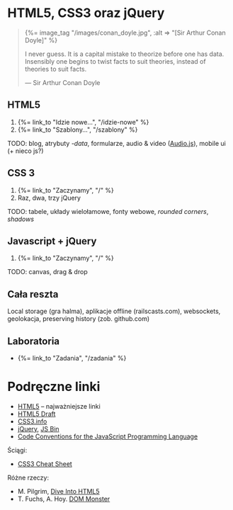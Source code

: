 # HTML5, CSS3 oraz jQuery

<blockquote>
 {%= image_tag "/images/conan_doyle.jpg", :alt => "[Sir Arthur Conan Doyle]" %}
 <p>
   I never guess. It is a capital mistake to theorize before one has
   data. Insensibly one begins to twist facts to suit theories, instead
   of theories to suit facts.
 </p>
 <p class="author">— Sir Arthur Conan Doyle</p>
</blockquote>


## HTML5

1. {%= link_to "Idzie nowe…", "/idzie-nowe" %}
1. {%= link_to "Szablony…", "/szablony" %}

TODO: blog, atrybuty *-data*, formularze, 
audio & video ([Audio.js](http://kolber.github.com/audiojs/)),
mobile ui (+ nieco js?)


## CSS 3

1. {%= link_to "Zaczynamy", "/" %}
1. Raz, dwa, trzy jQuery

TODO: tabele, układy wielołamowe, fonty webowe, *rounded corners*,
*shadows*


## Javascript + jQuery

1. {%= link_to "Zaczynamy", "/" %}

TODO: canvas, drag & drop


## Cała reszta

Local storage (gra halma), aplikacje offline (railscasts.com), 
websockets, geolokacja, preserving history (zob. github.com)


## Laboratoria

*  {%= link_to "Zadania", "/zadania" %}


# Podręczne linki

* [HTML5](http://html5.org/) – najważniejsze linki
* [HTML5 Draft](http://www.whatwg.org/specs/web-apps/current-work/multipage/)
* [CSS3.info](http://www.css3.info/)
* [jQuery](http://jquery.com/), [JS Bin](http://jsbin.com/)
* [Code Conventions for the JavaScript Programming Language](http://javascript.crockford.com/code.html)

Ściągi:

* [CSS3 Cheat Sheet](http://www.smashingmagazine.com/2009/07/13/css-3-cheat-sheet-pdf/)

Różne rzeczy:

* M. Pilgrim, [Dive Into HTML5](http://diveintohtml5.org/)
* T. Fuchs, A. Hoy. [DOM Monster](http://mir.aculo.us/dom-monster/)
